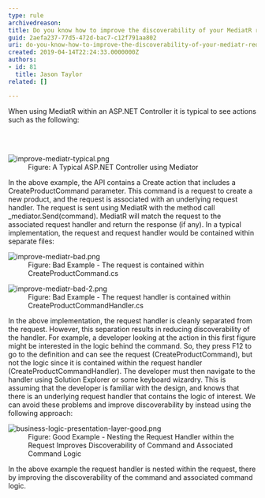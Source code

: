 ```yaml
---
type: rule
archivedreason: 
title: Do you know how to improve the discoverability of your MediatR requests?
guid: 2aefa237-77d5-472d-bac7-c12f791aa802
uri: do-you-know-how-to-improve-the-discoverability-of-your-mediatr-requests
created: 2019-04-14T22:24:33.0000000Z
authors:
- id: 81
  title: Jason Taylor
related: []

---
```



<p class="ssw15-rteElement-P">​​When using MediatR within an ASP.NET Controller it is typical to see actions such as the following&#58;<br></p>
<br><excerpt class='endintro'></excerpt><br>
<dl class="image"><dt> 
      <img src="/PublishingImages/improve-mediatr-typical.png" alt="improve-mediatr-typical.png" /> 
   </dt><dd>Figure&#58; A Typical ASP.NET Controller using Mediator</dd></dl><p>In the above example, the API contains a Create action that includes a CreateProductCommand parameter. This command is a request to create a new product, and the request is associated with an underlying request handler. The request is sent using MediatR with the method call _mediator.Send(command). ​​MediatR will match the request to the associated request handler and return the response (if any). In a typical implementation, the request and request handler would be contained within separate files&#58;</p><dl class="badImage"><dt> 
      <img src="/PublishingImages/improve-mediatr-bad.png" alt="improve-mediatr-bad.png" /> 
   </dt><dd>Figure&#58; Bad Example - The request is contained within CreateProductCommand.cs<br></dd></dl><dl class="badImage"><dt> 
      <img src="/PublishingImages/improve-mediatr-bad-2.png" alt="improve-mediatr-bad-2.png" /> 
   </dt><dd>Figure&#58; Bad Example - The request handler is contained within CreateProductCommandHandler.cs</dd></dl><p>In the above implementation, the request handler is cleanly separated from the request. However, this separation results in reducing discoverability of the handler. For example, a developer looking at the action in this first figure might be interested in the logic behind the command. So, they press F12 to go to the definition and can see the request (CreateProductCommand), but not the logic since it is contained within the request handler (CreateProductCommandHandler). The developer must then navigate to the handler using Solution Explorer or some keyboard wizardry. This is assuming that the developer is familiar with the design, and knows that there is an underlying request handler that contains the logic of interest. We can avoid these problems and improve discoverability by instead using the following approach&#58;</p><dl class="goodImage"><dt> 
      <img src="/PublishingImages/improve-mediatr-good.jpg" alt="business-logic-presentation-layer-good.png" /> 
   </dt><dd>Figure&#58; Good Example - Nesting the Request Handler within the Request Improves Discoverability of Command and Associated Command Logic</dd></dl><p>In the above example the request handler is nested within the request, there by improving the discoverability of the command and associated command logic.<br></p> ​<br>


